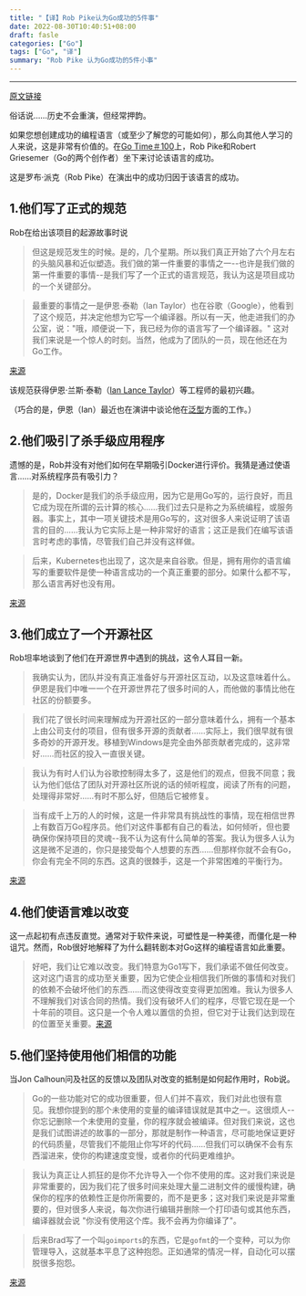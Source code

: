 ```yaml
---
title: "【译】Rob Pike认为Go成功的5件事"
date: 2022-08-30T10:40:51+08:00
draft: fasle
categories: ["Go"]
tags: ["Go", "译"]
summary: "Rob Pike 认为Go成功的5件小事"
---
```


---

[原文链接](https://changelog.com/posts/5-things-rob-pike-attributes-to-gos-success)

俗话说……历史不会重演，但经常押韵。

如果您想创建成功的编程语言（或至少了解您的可能如何），那么向其他人学习的人来说，这是非常有价值的。在[Go Time＃100](https://changelog.com/gotime)上，Rob Pike和Robert Griesemer（Go的两个创作者）坐下来讨论该语言的成功。

这是罗布·派克（Rob Pike）在演出中的成功归因于该语言的成功。

## 1.他们写了正式的规范

Rob在给出该项目的起源故事时说

>但这是规范发生的时候。是的，几个星期。所以我们真正开始了六个月左右的头脑风暴和近似塑造。我们做的第一件重要的事情之一--也许是我们做的第一件重要的事情--是我们写了一个正式的语言规范，我认为这是项目成功的一个关键部分。

>最重要的事情之一是伊恩·泰勒（Ian Taylor）也在谷歌（Google），他看到了这个规范，并决定他想为它写一个编译器。所以有一天，他走进我们的办公室，说："哦，顺便说一下，我已经为你的语言写了一个编译器。" 这对我们来说是一个惊人的时刻。当然，他成为了团队的一员，现在他还在为Go工作。

[来源](https://changelog.com/gotime/100#transcript-30)

该规范获得伊恩·兰斯·泰勒（[Ian Lance Taylor](https://twitter.com/ianlancetaylor)）等工程师的最初兴趣。

（巧合的是，伊恩（Ian）最近也在演讲中谈论他在[泛型](https://changelog.com/gotime/98)方面的工作。）

## 2.他们吸引了杀手级应用程序

遗憾的是，Rob并没有对他们如何在早期吸引Docker进行评价。我猜是通过使语言......对系统程序员有吸引力？

>是的，Docker是我们的杀手级应用，因为它是用Go写的，运行良好，而且它成为现在所谓的云计算的核心......我们过去只是称之为系统编程，或服务器。事实上，其中一项关键技术是用Go写的，这对很多人来说证明了该语言的目的......我认为它实际上是一种非常好的语言；这正是我们在编写该语言时考虑的事情，尽管我们自己并没有这样做。

>后来，Kubernetes也出现了，这次是来自谷歌。但是，拥有用你的语言编写的重要软件是使一种语言成功的一个真正重要的部分。如果什么都不写，那么语言再好也没有用。

[来源](https://changelog.com/gotime/100#transcript-62)

## 3.他们成立了一个开源社区

Rob坦率地谈到了他们在开源世界中遇到的挑战，这令人耳目一新。

>我确实认为，团队并没有真正准备好与开源社区互动，以及这意味着什么。伊恩是我们中唯一一个在开源世界花了很多时间的人，而他做的事情比他在社区的份额要多。

>我们花了很长时间来理解成为开源社区的一部分意味着什么，拥有一个基本上由公司支付的项目，但有很多开源的贡献者......实际上，我们很早就有很多奇妙的开源开发。移植到Windows是完全由外部贡献者完成的，这非常好......而社区的投入一直很关键。

>我认为有时人们认为谷歌控制得太多了，这是他们的观点，但我不同意；我认为他们低估了团队对开源社区所说的话的倾听程度，阅读了所有的问题，处理得非常好......有时不那么好，但随后它被修复。

>当有成千上万的人的时候，这是一件非常具有挑战性的事情，现在相信世界上有数百万Go程序员。他们对这件事都有自己的看法，如何倾听，但也要确保你保持项目的灵魂--我不认为这有什么简单的答案。我认为很多人认为这是微不足道的，你只是接受每个人想要的东西......但那样你就不会有Go，你会有完全不同的东西。这真的很棘手，这是一个非常困难的平衡行为。

[来源](https://changelog.com/gotime/100#transcript-67)

## 4.他们使语言难以改变

这一点起初有点违反直觉。通常对于软件来说，可塑性是一种美德，而僵化是一种诅咒。然而，Rob很好地解释了为什么翻转剧本对Go这样的编程语言如此重要。

>好吧，我们让它难以改变。我们特意为Go1写下，我们承诺不做任何改变。这对这门语言的成功至关重要，因为它使企业相信我们所做的事情和对我们的依赖不会破坏他们的东西......而这使得改变变得更加困难。我认为很多人不理解我们对该合同的热情。我们没有破坏人们的程序，尽管它现在是一个十年前的项目。这只是一个令人难以置信的负担，但它对于让我们达到现在的位置至关重要。[来源](https://changelog.com/gotime/100#transcript-69)

## 5.他们坚持使用他们相信的功能

当Jon Calhoun问及社区的反馈以及团队对改变的抵制是如何起作用时，Rob说。

>Go的一些功能对它的成功很重要，但人们并不喜欢，我们对此也很有意见。我想你提到的那个未使用的变量的编译错误就是其中之一。这很烦人--你忘记删除一个未使用的变量，你的程序就会被编译。但对我们来说，这也是我们试图讲述的故事的一部分，那就是制作一种语言，尽可能地保证更好的代码质量，尽管我们不能阻止你写坏的代码......但我们可以确保不会有东西溜进来，使你的构建速度变慢，或者你的代码更难维护。

>我认为真正让人抓狂的是你不允许导入一个你不使用的库。这对我们来说是非常重要的，因为我们花了很多时间来处理大量二进制文件的缓慢构建，确保你的程序的依赖性正是你所需要的，而不是更多；这对我们来说是非常重要的，但对很多人来说，每次你进行编辑并删除一个打印语句或其他东西，编译器就会说 "你没有使用这个库。我不会再为你编译了"。

>后来Brad写了一个叫`goimports`的东西，它是`gofmt`的一个变种，可以为你管理导入，这就基本平息了这种抱怨。正如通常的情况一样，自动化可以摆脱很多抱怨。

[来源](https://changelog.com/gotime/100#transcript-73)